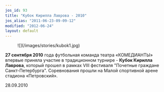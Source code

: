```yaml
---
jos_id: 93
title: "Кубок Кирилла Лаврова - 2010"
jos_alias: "2011-06-23-09-09-12"
modified: "2012-06-24"
layout: default
---
```


<figure>
![](/images/stories/kubok1.jpg)
</figure>

**27 сентября 2010** года футбольная команда театра «КОМЕДИАНТЫ» впервые приняла участие в традиционном турнире - **Кубок Кирилла Лаврова**, который прошел в рамках VIII фестиваля "Почетные граждане Санкт-Петербурга". Соревнования прошли на Малой спортивной арене стадиона «Петровский».

28.09.2010


